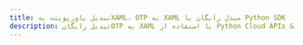 ---title: تبدیل پاورپوینت بهXAML، OTP به XAML مبدل رایگان یا Python SDKdescription: تبدیل رایگانOTP به XAML با استفاده از Python Cloud APIs & SDK. همچنین اسناد Microsoft PowerPoint را در Cloud ایجاد، ویرایش و رندر کنید.---
